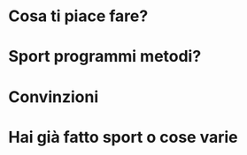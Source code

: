 
# Cosa ti piace fare? 

# Sport programmi metodi?
# Convinzioni 
# Hai già fatto sport o cose varie
<!--stackedit_data:
eyJoaXN0b3J5IjpbLTE3NzY1MzExNTMsNzMwOTk4MTE2XX0=
-->